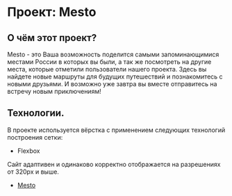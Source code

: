 # Проект: Mesto

## О чём этот проект?

Mesto - это Ваша возможность поделится самыми запоминающимися местами России в которых вы были, а так же посмотреть на другие места, которые отметили пользователи нашего проекта. Здесь вы найдете новые маршруты для будущих путешествий и познакомитесь с новыми друзьями. И возможно уже завтра вы вместе отправитесь на встречу новым приключениям!

## Технологии.

В проекте используется вёрстка с применением следующих технологий построения сетки:

- Flexbox

Сайт адаптивен и одинаково корректно отображается на разрешениях от 320px и выше.

- [Mesto](https://maxlivi1.github.io/mesto/)
